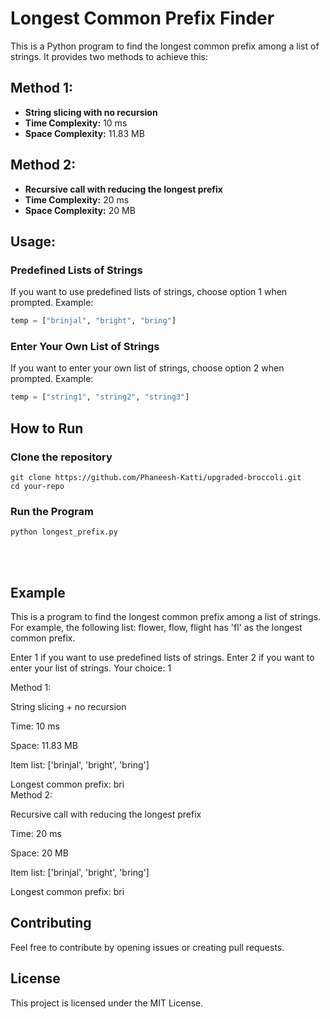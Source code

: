 # Longest Common Prefix Finder

This is a Python program to find the longest common prefix among a list of strings. It provides two methods to achieve this:

## Method 1:

- **String slicing with no recursion**
- **Time Complexity:** 10 ms
- **Space Complexity:** 11.83 MB

## Method 2:

- **Recursive call with reducing the longest prefix**
- **Time Complexity:** 20 ms
- **Space Complexity:** 20 MB

## Usage:

### Predefined Lists of Strings

If you want to use predefined lists of strings, choose option 1 when prompted. Example:

```python
temp = ["brinjal", "bright", "bring"]
```

### Enter Your Own List of Strings

If you want to enter your own list of strings, choose option 2 when prompted. Example:

```python
temp = ["string1", "string2", "string3"]
```

## How to Run

### Clone the repository 
```
git clone https://github.com/Phaneesh-Katti/upgraded-broccoli.git
cd your-repo
```

### Run the Program
```
python longest_prefix.py
```

<br><br>
## Example
This is a program to find the longest common prefix among a list of strings. 
For example, the following list: 
  flower, flow, flight 
has 'fl' as the longest common prefix.

Enter 1 if you want to use predefined lists of strings. 
Enter 2 if you want to enter your list of strings. 
Your choice: 1

Method 1:

String slicing + no recursion

Time: 10 ms

Space: 11.83 MB

Item list: ['brinjal', 'bright', 'bring']

Longest common prefix: bri
<br>
Method 2:

Recursive call with reducing the longest prefix

Time: 20 ms

Space: 20 MB

Item list: ['brinjal', 'bright', 'bring']

Longest common prefix: bri

## Contributing
Feel free to contribute by opening issues or creating pull requests.

## License
This project is licensed under the MIT License.

